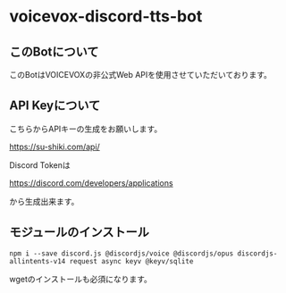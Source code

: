 # voicevox-discord-tts-bot
## このBotについて
このBotはVOICEVOXの非公式Web APIを使用させていただいております。
## API Keyについて
こちらからAPIキーの生成をお願いします。

https://su-shiki.com/api/

Discord Tokenは

https://discord.com/developers/applications

から生成出来ます。
## モジュールのインストール
```
npm i --save discord.js @discordjs/voice @discordjs/opus discordjs-allintents-v14 request async keyv @keyv/sqlite
```
wgetのインストールも必須になります。
